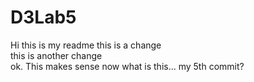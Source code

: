 # D3Lab5
Hi this is my readme
this is a change
<br>
this is another change
<br>
ok. This makes sense now
what is this... my 5th commit?

